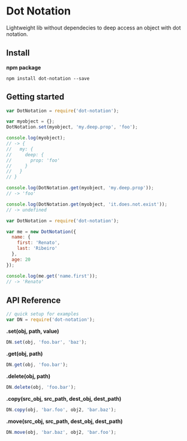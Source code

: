 # Dot Notation
Lightweight lib without dependecies to deep access an object with dot notation.

## Install
**npm package**
```shell
npm install dot-notation --save
```
## Getting started

```js
var DotNotation = require('dot-notation');

var myobject = {};
DotNotation.set(myobject, 'my.deep.prop', 'foo');

console.log(myobject); 
// -> {
//   my: {
//     deep: {
//       prop: 'foo' 
//     }
//   }
// }

console.log(DotNotation.get(myobject, 'my.deep.prop'));
// -> 'foo'

console.log(DotNotation.get(myobject, 'it.does.not.exist'));
// -> undefined
```

```js
var DotNotation = require('dot-notation');

var me = new DotNotation({
  name: {
    first: 'Renato',
    last: 'Ribeiro'
  },
  age: 20
});

console.log(me.get('name.first'));
// -> 'Renato'
```

## API Reference

```js
// quick setup for examples
var DN = require('dot-notation');
```

**.set(obj, path, value)**
```js
DN.set(obj, 'foo.bar', 'baz');
```

**.get(obj, path)**
```js
DN.get(obj, 'foo.bar');
```

**.delete(obj, path)**
```js
DN.delete(obj, 'foo.bar');
```

**.copy(src_obj, src_path, dest_obj, dest_path)**
```js
DN.copy(obj, 'bar.foo', obj2, 'bar.baz');
```

**.move(src_obj, src_path, dest_obj, dest_path)**
```js
DN.move(obj, 'bar.baz', obj2, 'bar.foo');
```

